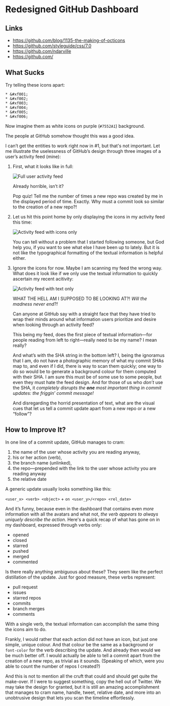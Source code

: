 Redesigned GitHub Dashboard
===========================

Links
-----

* https://github.com/blog/1135-the-making-of-octicons
* https://github.com/styleguide/css/7.0
* https://github.com/ndarville
* https://github.com/

What Sucks
----------
Try telling these icons apart:

    * &#xf001;
    * &#xf002;
    * &#xf003;
    * &#xf004;
    * &#xf005;
    * &#xf006;

Now imagine them as white icons on purple (`#7552A1`) background.

The people at GitHub somehow thought this was a good idea.

I can’t get the entities to work right now in #1, but that's not important. Let me illustrate the uselessness of GitHub’s design through three images of a user’s activity feed (mine):

1. First, what it looks like in full:

    ![Full user activity feed](images/user-activity-full.png)

    Already horrible, isn’t it?

    Pop quiz! Tell me the number of times a new repo was created by me in the displayed period of time. Exactly. Why must a commit look so similar to the creation of a new repo?!

2. Let us hit this point home by only displaying the icons in my activity feed this time:

    ![Activity feed with icons only](images/user-activity-icons.png)

    You can tell without a problem that I started following someone, but God help you, if you want to see what else I have been up to lately. But it is not like the typographical formatting of the textual information is helpful either.

3. Ignore the icons for now. Maybe I am scanning my feed the wrong way. What does it look like if we only use the textual information to quickly ascertain my recent acitivity:

    ![Activity feed with text only](images/user-activity-icons.png)

    WHAT THE HELL AM I SUPPOSED TO BE LOOKING AT?! *Will the madness never end?!*

    Can anyone at GitHub say with a straight face that they have tried to wrap their minds around what information users prioritize and desire when looking through an activity feed?

    This being my feed, does the first piece of textual information—for people reading from left to right—really need to be my name? I mean really?
  
    And what’s with the SHA string in the bottom left? I, being the ignoramus that I am, do not have a photographic memory of what my commit SHAs map to, and even if I did, there is way to scan them quickly; one way to do so would be to generate a background colour for them computed with their SHA. I am sure this must be of some use to some people, but even they must hate the feed design. And for those of us who *don’t* use the SHA, it *completely disrupts the **one** most important thing in commit updates: the friggin’ commit message!*

    And disregarding the horrid presentation of text, what are the visual cues that let us tell a commit update apart from a new repo or a new “follow”?

How to Improve It?
-----------------
In one line of a commit update, GitHub manages to cram:

1. the name of the user whose activity you are reading anyway,
2. his or her action (verb),
3. the branch name (unlinked),
4. the repo—prepended with the link to the user whose activity you are reading anyway
5. the relative date

A generic update usually looks something like this:

`<user_x> <verb> <object>` + `on <user_y>/<repo> <rel_date>`

And it’s funny, because even in the dashboard that contains even *more* information with all the avatars and what not, *the verb appears to always uniquely describe the action*. Here's a quick recap of what has gone on in my dashboard, expressed through verbs only:

* opened
* closed
* starred
* pushed
* merged
* commented

Is there really anything ambiguous about these? They seem like the perfect distillation of the update. Just for good measure, these verbs represent:

* pull request
* issues
* starred repos
* commits
* branch merges
* comments

With a single verb, the textual information can accomplish the same thing the icons aim to do.

Frankly, I would rather that each action did not have an icon, but just one simple, unique colour. And that colour be the same as a background or `font-color` for the verb describing the update. And already then would we be much better off. I would actually be able to tell a commit apart from the creation of a new repo, as trivial as it sounds. (Speaking of which, were you able to count the number of repos I created?)

And this is not to mention all the cruft that could and should get quite the make-over. If I were to suggest something, copy the hell out of Twitter. We may take the design for granted, but it is still an amazing accomplishment that manages to cram name, handle, tweet, relative date, and more into an unobtrusive design that lets you scan the timeline effortlessly.